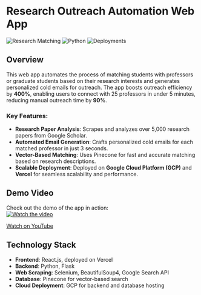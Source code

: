 # Research Outreach Automation Web App

![Research Matching](https://img.shields.io/badge/Research%20Matching-400%25%20Increased%20Efficiency-brightgreen)
![Python](https://img.shields.io/badge/Built%20with-Python-blue)
![Deployments](https://img.shields.io/badge/Deployments-GCP%20%7C%20Vercel-orange)

## Overview

This web app automates the process of matching students with professors or graduate students based on their research interests and generates personalized cold emails for outreach. The app boosts outreach efficiency by **400%**, enabling users to connect with 25 professors in under 5 minutes, reducing manual outreach time by **90%**.

### Key Features:
- **Research Paper Analysis**: Scrapes and analyzes over 5,000 research papers from Google Scholar.
- **Automated Email Generation**: Crafts personalized cold emails for each matched professor in just 3 seconds.
- **Vector-Based Matching**: Uses Pinecone for fast and accurate matching based on research descriptions.
- **Scalable Deployment**: Deployed on **Google Cloud Platform (GCP)** and **Vercel** for seamless scalability and performance.

## Demo Video

Check out the demo of the app in action:  
[![Watch the video](https://img.youtube.com/vi/M8zB5TpiaGo/0.jpg)](https://www.youtube.com/watch?v=M8zB5TpiaGo)

[Watch on YouTube](https://www.youtube.com/watch?v=M8zB5TpiaGo)

## Technology Stack

- **Frontend**: React.js, deployed on Vercel
- **Backend**: Python, Flask
- **Web Scraping**: Selenium, BeautifulSoup4, Google Search API
- **Database**: Pinecone for vector-based search
- **Cloud Deployment**: GCP for backend and database hosting
